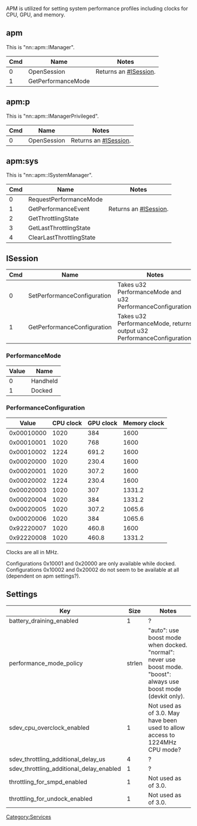 APM is utilized for setting system performance profiles including clocks
for CPU, GPU, and memory.

## apm

This is
"nn::apm::IManager".

| Cmd | Name               | Notes                                          |
| --- | ------------------ | ---------------------------------------------- |
| 0   | OpenSession        | Returns an [\#ISession](#ISession "wikilink"). |
| 1   | GetPerformanceMode |                                                |

## apm:p

This is "nn::apm::IManagerPrivileged".

| Cmd | Name        | Notes                                          |
| --- | ----------- | ---------------------------------------------- |
| 0   | OpenSession | Returns an [\#ISession](#ISession "wikilink"). |

## apm:sys

This is
"nn::apm::ISystemManager".

| Cmd | Name                     | Notes                                          |
| --- | ------------------------ | ---------------------------------------------- |
| 0   | RequestPerformanceMode   |                                                |
| 1   | GetPerformanceEvent      | Returns an [\#ISession](#ISession "wikilink"). |
| 2   | GetThrottlingState       |                                                |
| 3   | GetLastThrottlingState   |                                                |
| 4   | ClearLastThrottlingState |                                                |

## ISession

| Cmd | Name                        | Notes                                                                   |
| --- | --------------------------- | ----------------------------------------------------------------------- |
| 0   | SetPerformanceConfiguration | Takes u32 PerformanceMode and u32 PerformanceConfiguration.             |
| 1   | GetPerformanceConfiguration | Takes u32 PerformanceMode, returns output u32 PerformanceConfiguration. |

### PerformanceMode

| Value | Name     |
| ----- | -------- |
| 0     | Handheld |
| 1     | Docked   |

### PerformanceConfiguration

| Value      | CPU clock | GPU clock | Memory clock |
| ---------- | --------- | --------- | ------------ |
| 0x00010000 | 1020      | 384       | 1600         |
| 0x00010001 | 1020      | 768       | 1600         |
| 0x00010002 | 1224      | 691.2     | 1600         |
| 0x00020000 | 1020      | 230.4     | 1600         |
| 0x00020001 | 1020      | 307.2     | 1600         |
| 0x00020002 | 1224      | 230.4     | 1600         |
| 0x00020003 | 1020      | 307       | 1331.2       |
| 0x00020004 | 1020      | 384       | 1331.2       |
| 0x00020005 | 1020      | 307.2     | 1065.6       |
| 0x00020006 | 1020      | 384       | 1065.6       |
| 0x92220007 | 1020      | 460.8     | 1600         |
| 0x92220008 | 1020      | 460.8     | 1331.2       |

Clocks are all in MHz.

Configurations 0x10001 and 0x20000 are only available while docked.
Configurations 0x10002 and 0x20002 do not seem to be available at all
(dependent on apm
settings?).

## Settings

| Key                                          | Size   | Notes                                                                                                             |
| -------------------------------------------- | ------ | ----------------------------------------------------------------------------------------------------------------- |
| battery\_draining\_enabled                   | 1      | ?                                                                                                                 |
| performance\_mode\_policy                    | strlen | "auto": use boost mode when docked. "normal": never use boost mode. "boost": always use boost mode (devkit only). |
| sdev\_cpu\_overclock\_enabled                | 1      | Not used as of 3.0. May have been used to allow access to 1224MHz CPU mode?                                       |
| sdev\_throttling\_additional\_delay\_us      | 4      | ?                                                                                                                 |
| sdev\_throttling\_additional\_delay\_enabled | 1      | ?                                                                                                                 |
| throttling\_for\_smpd\_enabled               | 1      | Not used as of 3.0.                                                                                               |
| throttling\_for\_undock\_enabled             | 1      | Not used as of 3.0.                                                                                               |

[Category:Services](Category:Services "wikilink")
